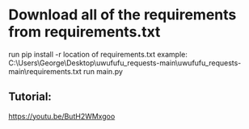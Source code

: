 

# Download all of the requirements from requirements.txt
run pip install -r location of requirements.txt 
example: C:\Users\George\Desktop\uwufufu_requests-main\uwufufu_requests-main\requirements.txt
run main.py 

## Tutorial: 
https://youtu.be/ButH2WMxgoo
